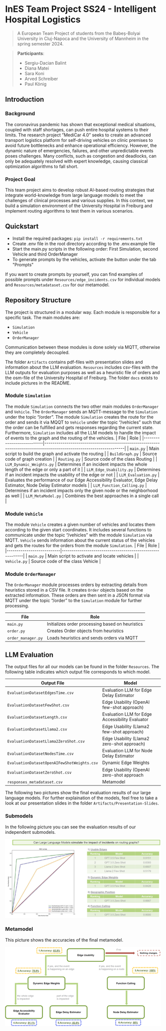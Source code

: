 # InES Team Project SS24 - Intelligent Hospital Logistics
> A European Team Project of students from the Babeș-Bolyai University in Cluj-Napoca and the University of Mannheim in the spring semester 2024.

>**Participants**:
>* Sergiu-Dacian Balint
>* Diana Matei
>* Sara Koni
>* Arved Schreiber
>* Paul König
## Introduction
### Background
The coronavirus pandemic has shown that exceptional medical situations, coupled with staff shortages, can push entire hospital systems to their limits. The research project ”MediCar 4.0” seeks to create an advanced transport logistics platform for self-driving vehicles on clinic premises to avoid future bottlenecks and enhance operational efficiency. However, the dynamic nature of emergencies, failures, and other unpredictable events poses challenges. Many conflicts, such as congestion and deadlocks, can only be adequately resolved with expert knowledge, causing classical optimization algorithms to fall short.
### Project Goal
This team project aims to develop robust AI-based routing strategies that integrate world-knowledge from large language models to meet the challenges of clinical processes and various supplies. In this context, we build a simulation environment of the University Hospital in Freiburg and implement routing algorithms to test them in various scenarios.
## Quickstart
* Install the required packages: `pip install -r requirements.txt`
* Create .env file in the root directory according to the .env.example file
* Start the main.py scripts in the following order: First Simulation, second Vehicle and third OrderManager
* To generate prompts by the vehicles, activate the button under the tab "Prompts"

If you want to create prompts by yourself, you can find examples of possible prompts under `Resources/edge_incidents.csv` for individual models and `Resources/metadataset.csv` for our metamodel.
## Repository Structure
The project is structured in a modular way. Each module is responsible for a specific task. The main modules are: 
* `Simulation`
* `Vehicle`
* `OrderManager`

Communication between these modules is done solely via MQTT, otherwise they are completely decoupled.


The folder `Artifacts` contains pdf-files with presentation slides and information about the LLM evaluation.
`Resources` includes csv-files with the LLM outputs for evaluation purposes as well as a heuristic file of orders and the osm-file of the University Hospital of Freiburg. The folder `docs` exists to include pictures in the README.
### Module `Simulation`
The module `Simulation` connects the two other main modules `OrderManager` and `Vehicle`.
The `OrderManager` sends an MQTT-message to the `Simulation` under the topic “/order”. The module `Simulation` creates the route for the order and sends it via MQQT to `Vehicle` under the topic “/vehicles” such that the order can be fulfilled and gets responses regarding the current state. Furthermore, `Simulation` includes all the LLM models to handle the impact of events to the graph and the routing of the vehicles.
| File                      | Role                                                                                                                 |
|---------------------------|----------------------------------------------------------------------------------------------------------------------|
| `main.py`                 | Main script to build the graph and activate the routing                                                              |
| `BuildGraph.py`           | Source code of graph creation                                                                                        |
| `Routing.py`              | Source code of the class Routing                                                                                     |
| `LLM_Dynamic_Weights.py`  | Determines if an incident impacts the whole length of the edge or only a part of it                                  |
| `LLM_Edge_Usability.py`   | Determines if an incident impacts the usability of the edge or not                                                   |
| `LLM_Evaluation.py`       |    Evaluates the performance of our Edge Accessibility Evaluator, Edge Delay Estimator, Node Delay Estimator models  |
| `LLM_Function_Calling.py` | Determines if an incident impacts only the given node or the neighborhood as well                                    |
| `LLM_MetaModel.py`        | Combines the best approaches in a single call                                                                        |


### Module `Vehicle`
The module `Vehicle` creates a given number of vehicles and locates them according to the given start coordinates. It includes several functions to communicate under the topic “/vehicles” with the module `Simulation` via MQTT. `Vehicle` sends information about the current status of the vehicles and gets the routes for the orders from the module `Simulation`.
| File                      | Role                                                     |
|---------------------------|----------------------------------------------------------|
| `main.py`                 | Main script to activate and locate vehicles              |
| `Vehicle.py`              | Source code of the class Vehicle                         |

### Module `OrderManager`
The `OrderManager` module processes orders by extracting details from heuristics stored in a CSV file. It creates `Order` objects based on the extracted information. These orders are then sent in a JSON format via MQTT under the topic “/order” to the `Simulation` module for further processing.

| File                      | Role                                                     |
|---------------------------|----------------------------------------------------------|
| `main.py`                 | Initializes order processing based on heuristics         |
| `order.py`                | Creates Order objects from heuristics                    |
| `order_manager.py`        | Loads heuristics and sends orders via MQTT               |

## LLM Evaluation
The output files for all our models can be found in the folder `Resources`. The following table indicates which output file corresponds to which model.

| Output File                          | Model                                                    |
|--------------------------------------|----------------------------------------------------------|
| `EvaluationDatasetEdgesTime.csv`     |Evaluation LLM for Edge Delay Estimator                                      |
| `EvaluationDatasetFewShot.csv`       |Edge Usability (OpenAI few-shot approach)                 |
| `EvaluationDatasetLength.csv`        |Evaluation LLM for Edge Accessibility Evaluator                              |
| `EvaluationDatasetLlama2.csv`        |Edge Usability (Llama2 few-shot approach)                 |
| `EvaluationDatasetLlama2ZeroShot.csv`|Edge Usability (Llama2 zero-shot approach)                |
| `EvaluationDatasetNodesTime.csv`     |Evaluation LLM for Node Delay Estimator                                      |
| `EvaluationDatasetOpenAIFewShotWeights.csv` |Dynamic Edge Weights                               |
| `EvaluationDatasetZeroShot.csv`      |Edge Usability (OpenAI zero-shot approach                 |
| `responses_metadataset.csv`          |Metamodel                                                 |

The following two pictures show the final evaluation results of our large language models. For further explaination of the models, feel free to take a look at our presentation slides in the folder `Artifacts/Presentation-Slides`. 
### Submodels
In the following picture you can see the evaluation results of our independent submodels.

![LLM Results Submodels](docs/LLM_results_submodels.png)
### Metamodel
This picture shows the accuracies of the final metamodel.

![LLM Results Metamodel](docs/LLM_results_metamodel.png)

